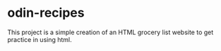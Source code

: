# odin-recipes
This project is a simple creation of an HTML grocery list website to get practice in using html. 
